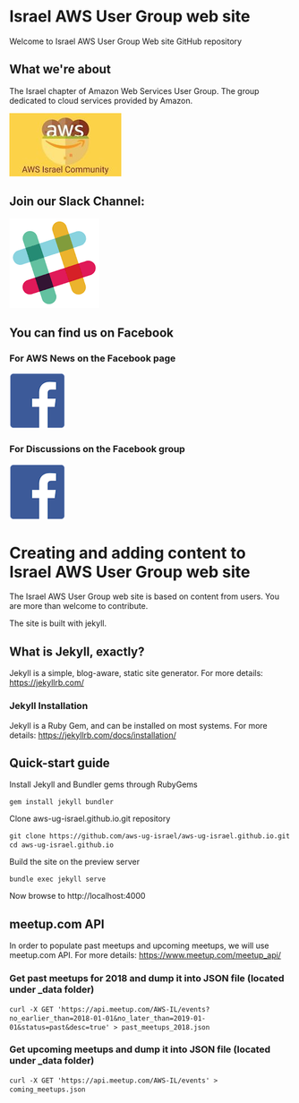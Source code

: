 # Israel AWS User Group web site
Welcome to Israel AWS User Group Web site GitHub repository

## What we're about
The Israel chapter of Amazon Web Services User Group. The group dedicated to cloud services provided by Amazon.
  
[![](./assets/aws_il_user_group.jpeg)](https://www.meetup.com/AWS-IL/)


## Join our Slack Channel:
[![](./assets/slack_icon.png)](http://bit.ly/2ErwJa5)

## You can find us on Facebook
### For AWS News on the Facebook page 
[![](./assets/100px-F_icon.svg.png)](https://www.facebook.com/awsil/)

### For Discussions on the Facebook group
[![](./assets/100px-F_icon.svg.png)](https://www.facebook.com/groups/343057205867589/)

# Creating and adding content to Israel AWS User Group web site
The Israel AWS User Group web site is based on content from users. 
You are more than welcome to contribute.

The site is built with jekyll.

## What is Jekyll, exactly?
Jekyll is a simple, blog-aware, static site generator.
For more details: https://jekyllrb.com/

### Jekyll Installation
Jekyll is a Ruby Gem, and can be installed on most systems.
For more details: https://jekyllrb.com/docs/installation/

## Quick-start guide
Install Jekyll and Bundler gems through RubyGems
```
gem install jekyll bundler
```
Clone aws-ug-israel.github.io.git repository
``` 
git clone https://github.com/aws-ug-israel/aws-ug-israel.github.io.git
cd aws-ug-israel.github.io
```
Build the site on the preview server
```
bundle exec jekyll serve
```
Now browse to http://localhost:4000

## meetup.com API
In order to populate past meetups and upcoming meetups, we will use meetup.com API.
For more details: https://www.meetup.com/meetup_api/

### Get past meetups for 2018 and dump it into JSON file (located under _data folder)
```
curl -X GET 'https://api.meetup.com/AWS-IL/events?no_earlier_than=2018-01-01&no_later_than=2019-01-01&status=past&desc=true' > past_meetups_2018.json
```

### Get upcoming meetups and dump it into JSON file (located under _data folder)
```
curl -X GET 'https://api.meetup.com/AWS-IL/events' > coming_meetups.json
```